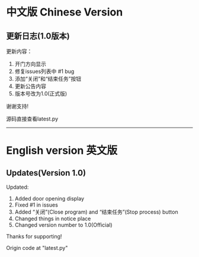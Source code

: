 # 中文版 Chinese Version
更新日志(1.0版本)
-
更新内容：

1. 开门方向显示
2. 修复issues列表中 #1 bug
3. 添加“关闭”和“结束任务”按钮
4. 更新公告内容
5. 版本号改为1.0(正式版)

谢谢支持!

源码直接查看latest.py

-----------------

# English version 英文版
Updates(Version 1.0)
-
Updated:

1. Added door opening display
2. Fixed #1 in issues
3. Added “关闭”(Close program) and “结束任务”(Stop process) button
4. Changed things in notice place
5. Changed version number to 1.0(Official)

Thanks for supporting!

Origin code at "latest.py"
